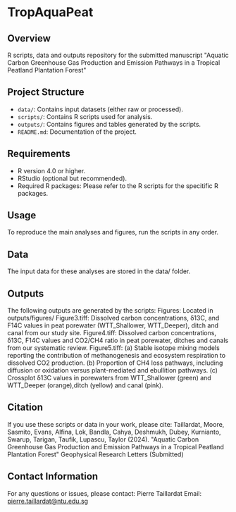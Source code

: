 # TropAquaPeat
## Overview
R scripts, data and outputs repository for the submitted manuscript "Aquatic Carbon Greenhouse Gas Production and Emission Pathways in a Tropical Peatland Plantation Forest"

## Project Structure
- `data/`: Contains input datasets (either raw or processed).
- `scripts/`: Contains R scripts used for analysis.
- `outputs/`: Contains figures and tables generated by the scripts.
- `README.md`: Documentation of the project.

## Requirements
- R version 4.0 or higher.
- RStudio (optional but recommended).
- Required R packages: Please refer to the R scripts for the specitific R packages.

## Usage
To reproduce the main analyses and figures, run the scripts in any order.

## Data
The input data for these analyses are stored in the data/ folder.

## Outputs
The following outputs are generated by the scripts:
Figures: Located in outputs/figures/
Figure3.tiff: Dissolved carbon concentrations, δ13C, and F14C values in peat porewater (WTT_Shallower, WTT_Deeper), ditch and canal from our study site.
Figure4.tiff: Dissolved carbon concentrations, δ13C, F14C values and CO2/CH4 ratio in peat porewater, ditches and canals from our systematic review.
Figure5.tiff: (a) Stable isotope mixing models reporting the contribution of methanogenesis and ecosystem respiration to dissolved CO2 production. (b) Proportion of CH4 loss pathways, including diffusion or oxidation versus plant-mediated and ebullition pathways. (c) Crossplot δ13C values in porewaters from WTT_Shallower (green) and WTT_Deeper (orange),ditch (yellow) and canal (pink).

## Citation
If you use these scripts or data in your work, please cite:
Taillardat, Moore, Sasmito, Evans, Alfina, Lok, Bandla, Cahya, Deshmukh, Dubey, Kurnianto, Swarup, Tarigan, Taufik, Lupascu, Taylor (2024). "Aquatic Carbon Greenhouse Gas Production and Emission Pathways in a Tropical Peatland Plantation Forest" Geophysical Research Letters (Submitted)

## Contact Information
For any questions or issues, please contact:
Pierre Taillardat
Email: pierre.taillardat@ntu.edu.sg
